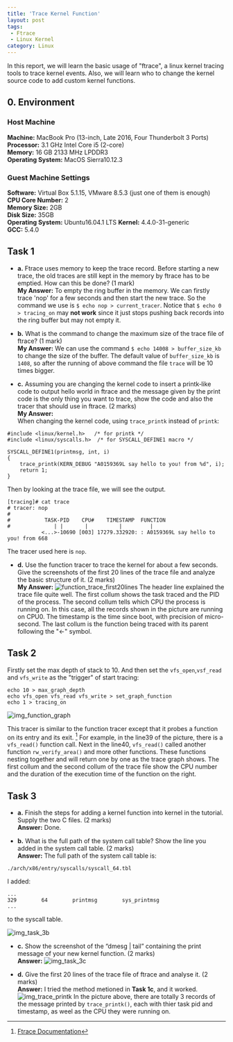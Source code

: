 ```yaml
---
title: 'Trace Kernel Function'
layout: post
tags:
 - Ftrace
 - Linux Kernel
category: Linux 
---
```


In this report, we will learn the basic usage of "ftrace", a linux kernel tracing tools to trace kernel events. Also, we will learn who to change the kernel source code to add custom kernel functions.
<!--more-->

## 0. Environment
### Host Machine
**Machine:** MacBook Pro (13-inch, Late 2016, Four Thunderbolt 3 Ports)  
**Processor:** 3.1 GHz Intel Core i5 (2-core)  
**Memory:** 16 GB 2133 MHz LPDDR3  
**Operating System:** MacOS Sierra10.12.3  


### Guest Machine Settings
**Software:** Virtual Box 5.1.15, VMware 8.5.3 (just one of them is enough)  
**CPU Core Number:** 2  
**Memory Size:** 2GB  
**Disk Size:** 35GB  
**Operating System:** Ubuntu16.04.1 LTS **Kernel:** 4.4.0-31-generic   
**GCC:** 5.4.0

## Task 1
- **a.** Ftrace uses memory to keep the trace record. Before starting a new trace, the old traces are still kept in the memory by ftrace has to be emptied. How can this be done? (1 mark)  
**My Answer:** To empty the ring buffer in the memory. We can firstly trace 'nop' for a few seconds and then start the new trace. So the command we use is `$ echo nop > current_tracer`. Notice that `$ echo 0 > tracing_on` may **not work** since it just stops pushing back records into the ring buffer but may not empty it.

 
- **b.** What is the command to change the maximum size of the trace file of ftrace? (1 mark)  
**My Answer:** 
We can use the command `$ echo 14008 > buffer_size_kb` to change the size of the buffer. 
The default value of `buffer_size_kb` is `1408`, so after the running of above command the file `trace` will be 10 times bigger.


- **c.** Assuming you are changing the kernel code to insert a printk‐like code to output hello world in ftrace and the message given by the print code is the only thing you want to trace, show the code and also the tracer that should use in ftrace. (2 marks)  
**My Answer:**  
When changing the kernel code, using `trace_printk` instead of `printk`:

```
#include <linux/kernel.h>   /* for printk */
#include <linux/syscalls.h>  /* for SYSCALL_DEFINE1 macro */

SYSCALL_DEFINE1(printmsg, int, i)
{
    trace_printk(KERN_DEBUG "A0159369L say hello to you! from %d", i);
    return 1;
}

```
Then by looking at the trace file, we will see the output.

    [tracing]# cat trace
    # tracer: nop
    #
    #           TASK-PID    CPU#    TIMESTAMP  FUNCTION
    #              | |       |          |         |
               <...>-10690 [003] 17279.332920: : A0159369L say hello to you! from 668

The tracer used here is `nop`.  

- **d.** Use the function tracer to trace the kernel for about a few seconds. Give the screenshots of the first 20 lines of the trace file and analyze the basic structure of it. (2 marks)  
**My Answer:** 
![function_trace_first20lines](function_trace_first20lines.png)
The header line explained the trace file quite well. The first collum shows the task traced and the PID of the process. The second collum tells which CPU the process is running on. In this case, all the records shown in the picture are running on CPU0. The timestamp is the time since boot, with precision of micro-second. The last collum is the function being traced with its parent following the "<-" symbol.


## Task 2

Firstly set the max depth of stack to 10. And then set the `vfs_open`,`vsf_read` and `vfs_write` as the "trigger" of start tracing:

```
echo 10 > max_graph_depth
echo vfs_open vfs_read vfs_write > set_graph_function
echo 1 > tracing_on
```
![img_function_graph](function_graph.png)

This tracer is similar to the function tracer except that it
probes a function on its entry and its exit. [^quote] For example, in the line39 of the picture, there is a `vfs_read()` function call. Next in the line40, `vfs_read()` called another function `rw_verify_area()` and more other functions. These functions nesting together and will return one by one as the trace graph shows. The first collum and the second collum of the trace file show the CPU number and the duration of the execution time of the function on the right.

## Task 3

- **a.** Finish the steps for adding a kernel function into kernel in the tutorial. Supply the two C files. (2 marks)  
**Answer:** Done.

- **b.** What is the full path of the system call table? Show the line you added in the system call table. (2 marks)  
**Answer:** 
The full path of the system call table is:
```
./arch/x86/entry/syscalls/syscall_64.tbl
```  
I added:  
```
...
329        64        printmsg        sys_printmsg
...
```  
to the syscall table.

![img_task_3b](task3b.png)

- **c.** Show the screenshot of the “dmesg | tail” containing the print message of your new kernel function. (2 marks)  
**Answer:**
![img_task_3c](task3c.png)


- **d.** Give the first 20 lines of the trace file of ftrace and analyse it. (2 marks)  
**Answer:**
I tried the method metioned in **Task 1c**, and it worked.
![img_trace_printk](trace_printk.png)
In the picture above, there are totally 3 records of the message printed by `trace_printk()`, each with thier task pid and timestamp, as weel as the CPU they were running on.

[^quote]: [Ftrace Documentation](https://www.kernel.org/doc/Documentation/trace/ftrace.txt)
